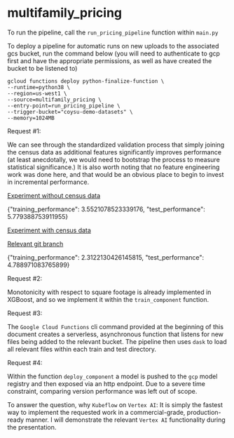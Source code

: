 # multifamily_pricing

To run the pipeline, call the `run_pricing_pipeline` function within `main.py`

To deploy a pipeline for automatic runs on new uploads to the associated gcs bucket, run the command below (you will need to authenticate to gcp first and have the appropriate permissions, as well as have created the bucket to be listened to)

```console
gcloud functions deploy python-finalize-function \
--runtime=python38 \
--region=us-west1 \
--source=multifamily_pricing \
--entry-point=run_pricing_pipeline \
--trigger-bucket="coysu-demo-datasets" \
--memory=1024MB
``` 

Request #1:

We can see through the standardized validation process that simply joining the census data as additional features significantly improves performance (at least anecdotally, we would need to bootstrap the process to measure statistical significance.) It is also worth noting that no feature engineering work was done here, and that would be an obvious place to begin to invest in incremental performance.

[Experiment without census data](https://console.cloud.google.com/vertex-ai/locations/us-central1/pipelines/runs/demo-pipeline-20220913171148?project=demos-362417)

{"training_performance": 3.5521078523339176, "test_performance": 5.779388753911955}

[Experiment with census data](https://console.cloud.google.com/vertex-ai/locations/us-central1/pipelines/runs/demo-pipeline-20220913182756?project=demos-362417)

[Relevant git branch](https://github.com/secrettoad/multifamily_pricing/tree/experiment-add-census-data)

{"training_performance": 2.3122130426145815, "test_performance": 4.788971083765899}

Request #2:

Monotonicity with respect to square footage is already implemented in XGBoost, and so we implement it within the `train_component` function.

Request #3:

The `Google Cloud Functions` cli command provided at the beginning of this document creates a serverless, asynchronous function that listens for new files being added to the relevant bucket. The pipeline then uses `dask` to load all relevant files within each train and test directory.

Request #4:

Within the function `deploy_component` a model is pushed to the `gcp` model registry and then exposed via an http endpoint. Due to a severe time constraint, comparing version performance was left out of scope.

To answer the question, why `Kubeflow` on `Vertex AI`: It is simply the fastest way to implement the requested work in a commercial-grade, production-ready manner. I will demonstrate the relevant `Vertex AI` functionality during the presentation.



